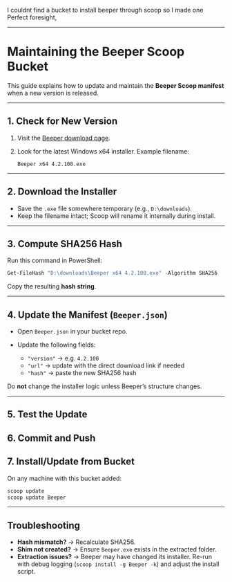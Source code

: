 I couldnt find a bucket to install beeper through scoop so I made one Perfect foresight, 

---

# Maintaining the Beeper Scoop Bucket

This guide explains how to update and maintain the **Beeper Scoop manifest** when a new version is released.

---

## 1. Check for New Version

1. Visit the [Beeper download page](https://www.beeper.com/).
2. Look for the latest Windows x64 installer.
   Example filename:

   ```
   Beeper x64 4.2.100.exe
   ```

---

## 2. Download the Installer

* Save the `.exe` file somewhere temporary (e.g., `D:\downloads`).
* Keep the filename intact; Scoop will rename it internally during install.

---

## 3. Compute SHA256 Hash

Run this command in PowerShell:

```powershell
Get-FileHash "D:\downloads\Beeper x64 4.2.100.exe" -Algorithm SHA256
```

Copy the resulting **hash string**.

---

## 4. Update the Manifest (`Beeper.json`)

* Open `Beeper.json` in your bucket repo.
* Update the following fields:

  * `"version"` → e.g. `4.2.100`
  * `"url"` → update with the direct download link if needed
  * `"hash"` → paste the new SHA256 hash

Do **not** change the installer logic unless Beeper’s structure changes.

---

## 5. Test the Update 

## 6. Commit and Push


## 7. Install/Update from Bucket

On any machine with this bucket added:

```powershell
scoop update
scoop update Beeper
```

---

## Troubleshooting

* **Hash mismatch?** → Recalculate SHA256.
* **Shim not created?** → Ensure `Beeper.exe` exists in the extracted folder.
* **Extraction issues?** → Beeper may have changed its installer. Re-run with debug logging (`scoop install -g Beeper -k`) and adjust the install script.
